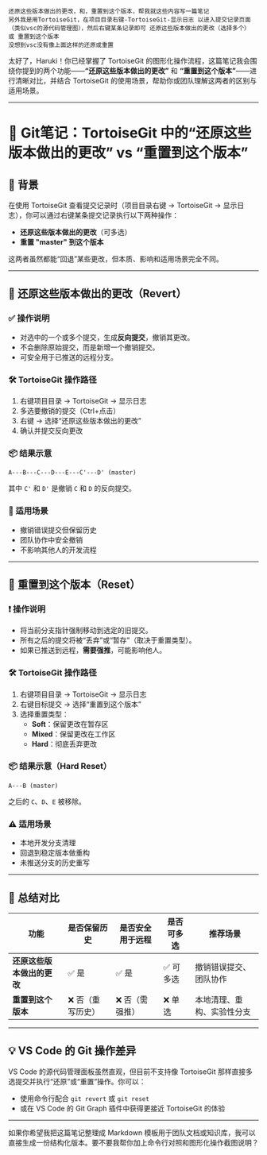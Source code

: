 ```
还原这些版本做出的更改，和，重置到这个版本，帮我就这些内容写一篇笔记
另外我是用TortoiseGit，在项目目录右键-TortoiseGit-显示日志 以进入提交记录页面（类似vsc的源代码管理图），然后右键某条记录即可 还原这些版本做出的更改（选择多个） 或 重置到这个版本
没想到vsc没有像上面这样的还原或重置
```

太好了，Haruki！你已经掌握了 TortoiseGit 的图形化操作流程，这篇笔记我会围绕你提到的两个功能——**“还原这些版本做出的更改”** 和 **“重置到这个版本”**——进行清晰对比，并结合 TortoiseGit 的使用场景，帮助你或团队理解这两者的区别与适用场景。

---

# 📝 Git笔记：TortoiseGit 中的“还原这些版本做出的更改” vs “重置到这个版本”

## 📌 背景

在使用 TortoiseGit 查看提交记录时（项目目录右键 → TortoiseGit → 显示日志），你可以通过右键某条提交记录执行以下两种操作：

- **还原这些版本做出的更改**（可多选）
- **重置 "master" 到这个版本**

这两者虽然都能“回退”某些更改，但本质、影响和适用场景完全不同。

---

## 🔁 还原这些版本做出的更改（Revert）

### ✅ 操作说明

- 对选中的一个或多个提交，生成**反向提交**，撤销其更改。
- 不会删除原始提交，而是新增一个撤销提交。
- 可安全用于已推送的远程分支。

### 🛠 TortoiseGit 操作路径

1. 右键项目目录 → TortoiseGit → 显示日志
2. 多选要撤销的提交（Ctrl+点击）
3. 右键 → 选择“还原这些版本做出的更改”
4. 确认并提交反向更改

### 📦 结果示意

```
A---B---C---D---E---C'---D' (master)
```

其中 `C'` 和 `D'` 是撤销 `C` 和 `D` 的反向提交。

### 🧠 适用场景

- 撤销错误提交但保留历史
- 团队协作中安全撤销
- 不影响其他人的开发流程

---

## 🧨 重置到这个版本（Reset）

### ❗ 操作说明

- 将当前分支指针强制移动到选定的旧提交。
- 所有之后的提交将被“丢弃”或“暂存”（取决于重置类型）。
- 如果已推送到远程，**需要强推**，可能影响他人。

### 🛠 TortoiseGit 操作路径

1. 右键项目目录 → TortoiseGit → 显示日志
2. 右键目标提交 → 选择“重置到这个版本”
3. 选择重置类型：
    - **Soft**：保留更改在暂存区
    - **Mixed**：保留更改在工作区
    - **Hard**：彻底丢弃更改

### 📦 结果示意（Hard Reset）

```
A---B (master)
```

之后的 `C`、`D`、`E` 被移除。

### ⚠️ 适用场景

- 本地开发分支清理
- 回退到稳定版本做重构
- 未推送分支的历史重写

---

## 🧭 总结对比

|功能|是否保留历史|是否安全用于远程|是否可多选|推荐场景|
|---|---|---|---|---|
|**还原这些版本做出的更改**|✅ 是|✅ 是|✅ 可多选|撤销错误提交、团队协作|
|**重置到这个版本**|❌ 否（重写历史）|❌ 否（需强推）|❌ 单选|本地清理、重构、实验性分支|

---

## 💡 VS Code 的 Git 操作差异

VS Code 的源代码管理面板虽然直观，但目前不支持像 TortoiseGit 那样直接多选提交并执行“还原”或“重置”操作。你可以：

- 使用命令行配合 `git revert` 或 `git reset`
- 或在 VS Code 的 Git Graph 插件中获得更接近 TortoiseGit 的体验

---

如果你希望我把这篇笔记整理成 Markdown 模板用于团队文档或知识库，我可以直接生成一份结构化版本。要不要我帮你加上命令行对照和图形化操作截图说明？